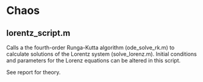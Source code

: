 # Chaos

## lorentz_script.m

Calls a the fourth-order Runga-Kutta algorithm (ode_solve_rk.m) to calculate solutions of the Lorentz system (solve_lorenz.m). Initial conditions and parameters for the Lorenz equations can be altered in this script.


See report for theory.

